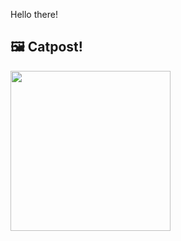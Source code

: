 Hello there!



## 🖼️ Catpost!

<sub>
    <img src="https://cdn2.thecatapi.com/images/trxx7R6dp.jpg" height="256">
</sub>

